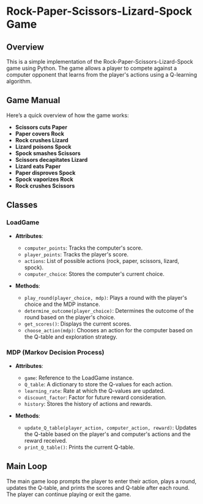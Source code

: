 # Rock-Paper-Scissors-Lizard-Spock Game

## Overview
This is a simple implementation of the Rock-Paper-Scissors-Lizard-Spock game using Python. The game allows a player to compete against a computer opponent that learns from the player's actions using a Q-learning algorithm.

## Game Manual
Here’s a quick overview of how the game works:
- **Scissors cuts Paper**
- **Paper covers Rock**
- **Rock crushes Lizard**
- **Lizard poisons Spock**
- **Spock smashes Scissors**
- **Scissors decapitates Lizard**
- **Lizard eats Paper**
- **Paper disproves Spock**
- **Spock vaporizes Rock**
- **Rock crushes Scissors**

## Classes
### LoadGame
- **Attributes**:
    - `computer_points`: Tracks the computer's score.
    - `player_points`: Tracks the player's score.
    - `actions`: List of possible actions (rock, paper, scissors, lizard, spock).
    - `computer_choice`: Stores the computer's current choice.
    
- **Methods**:
    - `play_round(player_choice, mdp)`: Plays a round with the player's choice and the MDP instance.
    - `determine_outcome(player_choice)`: Determines the outcome of the round based on the player's choice.
    - `get_scores()`: Displays the current scores.
    - `choose_action(mdp)`: Chooses an action for the computer based on the Q-table and exploration strategy.

### MDP (Markov Decision Process)
- **Attributes**:
    - `game`: Reference to the LoadGame instance.
    - `Q_table`: A dictionary to store the Q-values for each action.
    - `learning_rate`: Rate at which the Q-values are updated.
    - `discount_factor`: Factor for future reward consideration.
    - `history`: Stores the history of actions and rewards.
    
- **Methods**:
    - `update_Q_table(player_action, computer_action, reward)`: Updates the Q-table based on the player's and computer's actions and the reward received.
    - `print_Q_table()`: Prints the current Q-table.

## Main Loop
The main game loop prompts the player to enter their action, plays a round, updates the Q-table, and prints the scores and Q-table after each round. The player can continue playing or exit the game.
